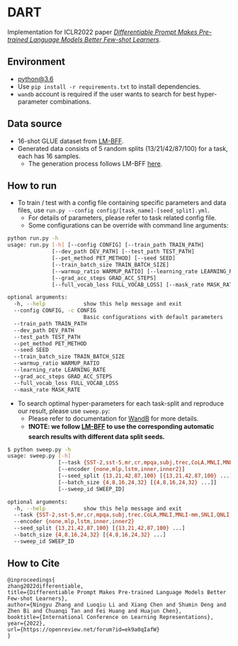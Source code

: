 # DART
Implementation for ICLR2022 paper *[Differentiable Prompt Makes Pre-trained Language Models Better Few-shot Learners](https://arxiv.org/pdf/2108.13161.pdf)*. 

## Environment
- python@3.6
- Use `pip install -r requirements.txt` to install dependencies.
- `wandb` account is required if the user wants to search for best hyper-parameter combinations.

## Data source
- 16-shot GLUE dataset from [LM-BFF](https://github.com/princeton-nlp/LM-BFF).
- Generated data consists of 5 random splits (13/21/42/87/100) for a task, each has 16 samples.
  - The generation process follows LM-BFF [here](https://github.com/princeton-nlp/LM-BFF/blob/main/tools/generate_k_shot_data.py).

## How to run
- To train / test with a config file containing specific parameters and data files, use `run.py --config config/[task_name]-[seed_split].yml`.
  - For details of parameters, please refer to task related config file.
  - Some configurations can be override with command line arguments:
```bash
python run.py -h
usage: run.py [-h] [--config CONFIG] [--train_path TRAIN_PATH]
              [--dev_path DEV_PATH] [--test_path TEST_PATH]
              [--pet_method PET_METHOD] [--seed SEED]
              [--train_batch_size TRAIN_BATCH_SIZE]
              [--warmup_ratio WARMUP_RATIO] [--learning_rate LEARNING_RATE]
              [--grad_acc_steps GRAD_ACC_STEPS]
              [--full_vocab_loss FULL_VOCAB_LOSS] [--mask_rate MASK_RATE]

optional arguments:
  -h, --help            show this help message and exit
  --config CONFIG, -c CONFIG
                        Basic configurations with default parameters
  --train_path TRAIN_PATH
  --dev_path DEV_PATH
  --test_path TEST_PATH
  --pet_method PET_METHOD
  --seed SEED
  --train_batch_size TRAIN_BATCH_SIZE
  --warmup_ratio WARMUP_RATIO
  --learning_rate LEARNING_RATE
  --grad_acc_steps GRAD_ACC_STEPS
  --full_vocab_loss FULL_VOCAB_LOSS
  --mask_rate MASK_RATE
```
- To search optimal hyper-parameters for each task-split and reproduce our result, please use `sweep.py`:
  - Please refer to documentation for [WandB](https://docs.wandb.ai/) for more details.
  - **❗NOTE: we follow [LM-BFF](https://github.com/princeton-nlp/LM-BFF) to use the corresponding automatic search results with different data split seeds.**
```bash
$ python sweep.py -h
usage: sweep.py [-h]
                [--task {SST-2,sst-5,mr,cr,mpqa,subj,trec,CoLA,MNLI,MNLI-mm,SNLI,QNLI,RTE-glue,MRPC,QQP}]
                [--encoder {none,mlp,lstm,inner,inner2}]
                [--seed_split {13,21,42,87,100} [{13,21,42,87,100} ...]]
                [--batch_size {4,8,16,24,32} [{4,8,16,24,32} ...]]
                [--sweep_id SWEEP_ID]

optional arguments:
  -h, --help            show this help message and exit
  --task {SST-2,sst-5,mr,cr,mpqa,subj,trec,CoLA,MNLI,MNLI-mm,SNLI,QNLI,RTE-glue,MRPC,QQP}
  --encoder {none,mlp,lstm,inner,inner2}
  --seed_split {13,21,42,87,100} [{13,21,42,87,100} ...]
  --batch_size {4,8,16,24,32} [{4,8,16,24,32} ...]
  --sweep_id SWEEP_ID
```
## How to Cite
```
@inproceedings{
zhang2022differentiable,
title={Differentiable Prompt Makes Pre-trained Language Models Better Few-shot Learners},
author={Ningyu Zhang and Luoqiu Li and Xiang Chen and Shumin Deng and Zhen Bi and Chuanqi Tan and Fei Huang and Huajun Chen},
booktitle={International Conference on Learning Representations},
year={2022},
url={https://openreview.net/forum?id=ek9a0qIafW}
}
```
